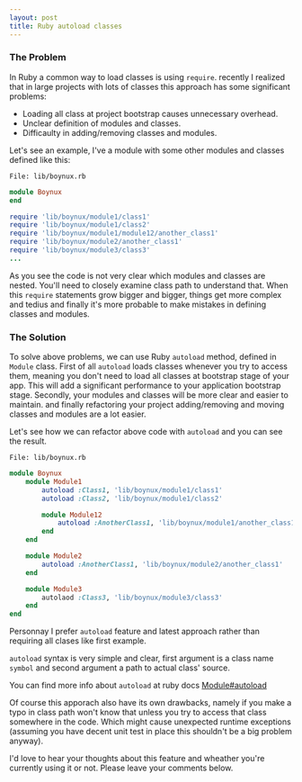 ```yaml
---
layout: post
title: Ruby autoload classes
---
```


### The Problem

In Ruby a common way to load classes is using `require`. recently I realized that in large projects with lots of classes this approach has some significant problems:

*   Loading all class at project bootstrap causes unnecessary overhead.
*   Unclear definition of modules and classes.
*   Difficaulty in adding/removing classes and modules.

<div class="ads">
<!-- Responsive Display -->
<ins class="adsbygoogle adslot_1"
     style="display:block"
     data-ad-client="ca-pub-7360583392867579"
     data-ad-slot="4587256441"
     data-ad-format="horizontal"></ins>
<script>
(adsbygoogle = window.adsbygoogle || []).push({});
</script>
</div>

Let's see an example, I've a module with some other modules and classes defined like this:

`File: lib/boynux.rb`

```ruby
module Boynux
end

require 'lib/boynux/module1/class1'
require 'lib/boynux/module1/class2'
require 'lib/boynux/module1/module12/another_class1'
require 'lib/boynux/module2/another_class1'
require 'lib/boynux/module3/class3'
...
```

As you see the code is not very clear which modules and classes are nested. You'll need to closely examine class path to understand that. When this `require` statements grow bigger and bigger, things get more complex and tedius and finally it's more probable to make mistakes in defining classes and modules.

### The Solution

To solve above problems, we can use Ruby `autoload` method, defined in `Module` class. First of all `autoload` loads classes whenever you try to access them, meaning you don't need to load all classes at bootstrap stage of your app. This will add a significant performance to your application bootstrap stage. Secondly, your modules and classes will be more clear and easier to maintain. and finally refactoring your project adding/removing and moving classes and modules are a lot easier.

<div class="ads">
    <!-- Responsive Display -->
    <ins class="adsbygoogle adslot_1"
         style="display:block"
         data-ad-client="ca-pub-7360583392867579"
         data-ad-slot="4587256441"
         data-ad-format="auto"></ins>
    <script>
    (adsbygoogle = window.adsbygoogle || []).push({});
    </script>
</div>

Let's see how we can refactor above code with `autoload` and you can see the result.

`File: lib/boynux.rb`

```ruby
module Boynux
    module Module1
        autoload :Class1, 'lib/boynux/module1/class1'
        autoload :Class2, 'lib/boynux/module1/class2'

        module Module12
            autoload :AnotherClass1, 'lib/boynux/module1/another_class1'
        end
    end

    module Module2
        autoload :AnotherClass1, 'lib/boynux/module2/another_class1'
    end

    module Module3
        autolaod :Class3, 'lib/boynux/module3/class3'
    end
end
```

Personnay I prefer `autoload` feature and latest approach rather than requiring all clases like first example.

`autoload` syntax is very simple and clear, first argument is a class name `symbol` and second argument a path to actual class' source.

You can find more info about `autoload` at ruby docs [Module#autoload](http://ruby-doc.org/core-2.1.0/Module.html#method-i-autoload)

Of course this apporach also have its own drawbacks, namely if you make a typo in class path won't know that unless you try to access that class somewhere in the code. Which might cause unexpected runtime exceptions (assuming you have decent unit test in place this shouldn't be a big problem anyway).

I'd love to hear your thoughts about this feature and wheather you're currently using it or not.  Please leave your comments below.
